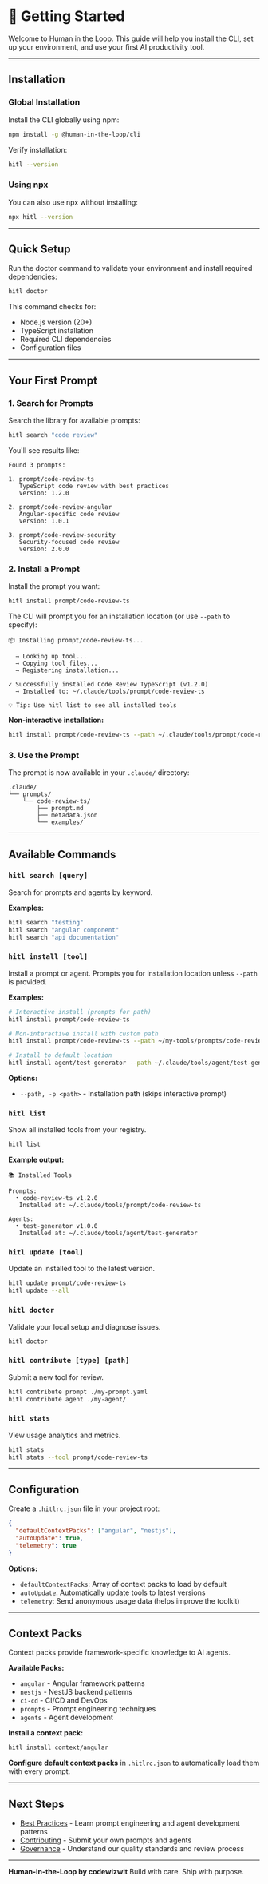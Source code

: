 # 🚀 Getting Started

Welcome to Human in the Loop. This guide will help you install the CLI, set up your environment, and use your first AI productivity tool.

---

## Installation

### Global Installation

Install the CLI globally using npm:

```bash
npm install -g @human-in-the-loop/cli
```

Verify installation:

```bash
hitl --version
```

### Using npx

You can also use npx without installing:

```bash
npx hitl --version
```

---

## Quick Setup

Run the doctor command to validate your environment and install required dependencies:

```bash
hitl doctor
```

This command checks for:

- Node.js version (20+)
- TypeScript installation
- Required CLI dependencies
- Configuration files

---

## Your First Prompt

### 1. Search for Prompts

Search the library for available prompts:

```bash
hitl search "code review"
```

You'll see results like:

```
Found 3 prompts:

1. prompt/code-review-ts
   TypeScript code review with best practices
   Version: 1.2.0

2. prompt/code-review-angular
   Angular-specific code review
   Version: 1.0.1

3. prompt/code-review-security
   Security-focused code review
   Version: 2.0.0
```

### 2. Install a Prompt

Install the prompt you want:

```bash
hitl install prompt/code-review-ts
```

The CLI will prompt you for an installation location (or use `--path` to specify):

```
📦 Installing prompt/code-review-ts...

  → Looking up tool...
  → Copying tool files...
  → Registering installation...

✓ Successfully installed Code Review TypeScript (v1.2.0)
  → Installed to: ~/.claude/tools/prompt/code-review-ts

💡 Tip: Use hitl list to see all installed tools
```

**Non-interactive installation:**

```bash
hitl install prompt/code-review-ts --path ~/.claude/tools/prompt/code-review-ts
```

### 3. Use the Prompt

The prompt is now available in your `.claude/` directory:

```
.claude/
└── prompts/
    └── code-review-ts/
        ├── prompt.md
        ├── metadata.json
        └── examples/
```

---

## Available Commands

### `hitl search [query]`

Search for prompts and agents by keyword.

**Examples:**

```bash
hitl search "testing"
hitl search "angular component"
hitl search "api documentation"
```

### `hitl install [tool]`

Install a prompt or agent. Prompts you for installation location unless `--path` is provided.

**Examples:**

```bash
# Interactive install (prompts for path)
hitl install prompt/code-review-ts

# Non-interactive install with custom path
hitl install prompt/code-review-ts --path ~/my-tools/prompts/code-review

# Install to default location
hitl install agent/test-generator --path ~/.claude/tools/agent/test-generator
```

**Options:**

- `--path, -p <path>` - Installation path (skips interactive prompt)

### `hitl list`

Show all installed tools from your registry.

```bash
hitl list
```

**Example output:**

```
📚 Installed Tools

Prompts:
  • code-review-ts v1.2.0
   Installed at: ~/.claude/tools/prompt/code-review-ts

Agents:
  • test-generator v1.0.0
   Installed at: ~/.claude/tools/agent/test-generator
```

### `hitl update [tool]`

Update an installed tool to the latest version.

```bash
hitl update prompt/code-review-ts
hitl update --all
```

### `hitl doctor`

Validate your local setup and diagnose issues.

```bash
hitl doctor
```

### `hitl contribute [type] [path]`

Submit a new tool for review.

```bash
hitl contribute prompt ./my-prompt.yaml
hitl contribute agent ./my-agent/
```

### `hitl stats`

View usage analytics and metrics.

```bash
hitl stats
hitl stats --tool prompt/code-review-ts
```

---

## Configuration

Create a `.hitlrc.json` file in your project root:

```json
{
  "defaultContextPacks": ["angular", "nestjs"],
  "autoUpdate": true,
  "telemetry": true
}
```

**Options:**

- `defaultContextPacks`: Array of context packs to load by default
- `autoUpdate`: Automatically update tools to latest versions
- `telemetry`: Send anonymous usage data (helps improve the toolkit)

---

## Context Packs

Context packs provide framework-specific knowledge to AI agents.

**Available Packs:**

- `angular` - Angular framework patterns
- `nestjs` - NestJS backend patterns
- `ci-cd` - CI/CD and DevOps
- `prompts` - Prompt engineering techniques
- `agents` - Agent development

**Install a context pack:**

```bash
hitl install context/angular
```

**Configure default context packs** in `.hitlrc.json` to automatically load them with every prompt.

---

## Next Steps

- [Best Practices](./ai-best-practices.md) - Learn prompt engineering and agent development patterns
- [Contributing](../CONTRIBUTING.md) - Submit your own prompts and agents
- [Governance](./governance-model.md) - Understand our quality standards and review process

---

**Human-in-the-Loop by codewizwit**
Build with care. Ship with purpose.
